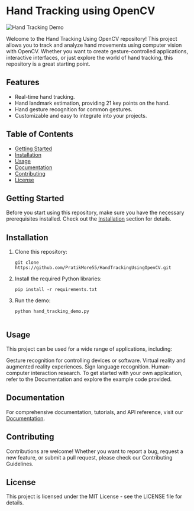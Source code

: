 # Hand Tracking using OpenCV

![Hand Tracking Demo](demo.gif)

Welcome to the Hand Tracking Using OpenCV repository! This project allows you to track and analyze hand movements using computer vision with OpenCV. Whether you want to create gesture-controlled applications, interactive interfaces, or just explore the world of hand tracking, this repository is a great starting point.

## Features

- Real-time hand tracking.
- Hand landmark estimation, providing 21 key points on the hand.
- Hand gesture recognition for common gestures.
- Customizable and easy to integrate into your projects.

## Table of Contents

- [Getting Started](#getting-started)
- [Installation](#installation)
- [Usage](#usage)
- [Documentation](#documentation)
- [Contributing](#contributing)
- [License](#license)

## Getting Started

Before you start using this repository, make sure you have the necessary prerequisites installed. Check out the [Installation](#installation) section for details.

## Installation

1. Clone this repository:

   ```shell
   git clone https://github.com/PratikMore55/HandTrackingUsingOpenCV.git

2. Install the required Python libraries:

   ```shell
   pip install -r requirements.txt

3. Run the demo:

   ```shell
   python hand_tracking_demo.py


## Usage

This project can be used for a wide range of applications, including:

Gesture recognition for controlling devices or software.
Virtual reality and augmented reality experiences.
Sign language recognition.
Human-computer interaction research.
To get started with your own application, refer to the Documentation and explore the example code provided.  

## Documentation

For comprehensive documentation, tutorials, and API reference, visit our [Documentation](https://docs.opencv.org/4.x/).

## Contributing

Contributions are welcome! Whether you want to report a bug, request a new feature, or submit a pull request, please check our Contributing Guidelines.

## License

This project is licensed under the MIT License - see the LICENSE file for details.
